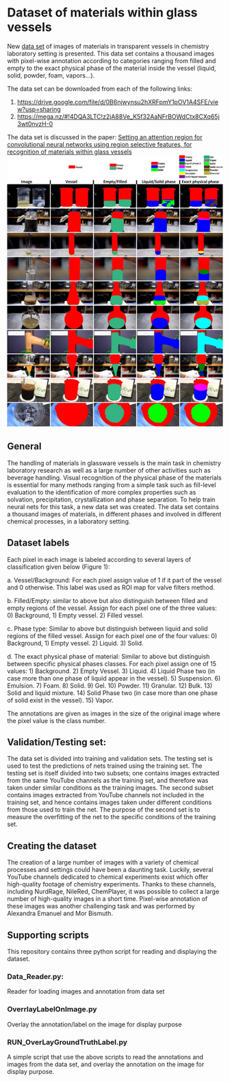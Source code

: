 # Dataset of materials within glass vessels
New [data set](https://drive.google.com/file/d/0B6njwynsu2hXRFpmY1pOV1A4SFE/view?usp=sharing) of images of materials in transparent vessels in chemistry laboratory setting is presented. This data set contains a thousand images with pixel-wise annotation according to categories ranging from filled and empty to the exact physical phase of the material inside the vessel (liquid, solid, powder, foam, vapors…). 

The data set can be downloaded from each of the following links:
1) https://drive.google.com/file/d/0B6njwynsu2hXRFpmY1pOV1A4SFE/view?usp=sharing
2) https://mega.nz/#!4DQA3LTC!z2jA88Ve_K5f32AaNFrBOWdCtx8CXq65j3wt0nvzH-0

The data set is discussed in the paper: [Setting an attention region for convolutional neural networks using region selective features, for recognition of materials within glass vessels](https://arxiv.org/abs/1708.08711)
![](/Figure1.jpg)
## General 
The handling of materials in glassware vessels is the main task in chemistry laboratory research as well as a large number of other activities such as beverage handling. Visual recognition of the physical phase of the materials is essential for many methods ranging from a simple task such as fill-level evaluation to the identification of more complex properties such as solvation, precipitation, crystallization and phase separation. To help train neural nets for this task, a new data set was created. The data set contains a thousand images of materials, in different phases and involved in different chemical processes, in a laboratory setting.
## Dataset labels
Each pixel in each image is labeled according to several layers of classification given below (Figure 1): 

a. Vessel/Background: For each pixel assign value of 1 if it part of the vessel and 0 otherwise. This label was used as ROI map for valve filters method. 

b. Filled/Empty: similar to above but also distinguish between filled and empty regions of the vessel. Assign for each pixel one of the three values: 0) Background, 1) Empty vessel. 2) Filled vessel. 

c. Phase type: Similar to above but distinguish between liquid and solid regions of the filled vessel. Assign for each pixel one of the four values: 0) Background, 1) Empty vessel. 2) Liquid. 3) Solid.

d. The exact physical phase of material: Similar to above but distinguish between specific physical phases classes. For each pixel assign one of 15 values: 1) Background. 2) Empty Vessel. 3) Liquid. 4) Liquid Phase two (in case more than one phase of liquid appear in the vessel). 5) Suspension. 6) Emulsion. 7) Foam. 8) Solid. 9) Gel. 10) Powder. 11) Granular. 12) Bulk. 13) Solid and liquid mixture. 14) Solid Phase two (in case more than one phase of solid exist in the vessel). 15) Vapor.

The annotations are given as images in the size of the original image where the pixel value is the class number. 


## Validation/Testing set:
The data set is divided into training and validation sets. The testing set is used to test the predictions of nets trained using the training set. The testing set is itself divided into two subsets; one contains images extracted from the same YouTube channels as the training set, and therefore was taken under similar conditions as the training images. The second subset contains images extracted from YouTube channels not included in the training set, and hence contains images taken under different conditions from those used to train the net. The purpose of the second set is to measure the overfitting of the net to the specific conditions of the training set.

## Creating the dataset
The creation of a large number of images with a variety of chemical processes and settings could have been a daunting task. Luckily, several YouTube channels dedicated to chemical experiments exist which offer high-quality footage of chemistry experiments. Thanks to these channels, including NurdRage, NileRed, ChemPlayer, it was possible to collect a large number of high-quality images in a short time. Pixel-wise annotation of these images was another challenging task and was performed by Alexandra Emanuel and Mor Bismuth. 

## Supporting scripts
This repository contains three python script for reading and displaying the dataset.
### Data_Reader.py:
Reader for loading images and annotation from data set
### OverrlayLabelOnImage.py
Overlay the annotation/label on the image for display purpose
### RUN_OverLayGroundTruthLabel.py
A simple script that use the above scripts to read the annotations and images from the data set, and overlay the annotation on the image for display purpose.


